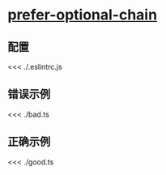# [prefer-optional-chain](https://typescript-eslint.io/rules/prefer-optional-chain)

## 配置

<<< ./.eslintrc.js

## 错误示例

<<< ./bad.ts

## 正确示例

<<< ./good.ts
